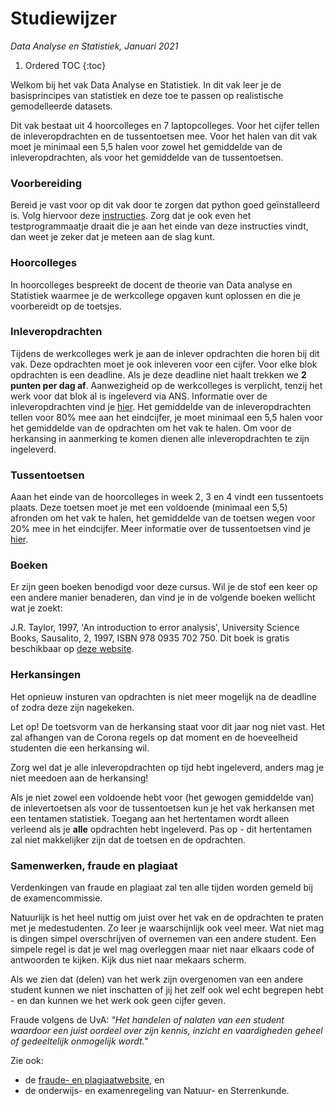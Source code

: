 # Studiewijzer<br>

*Data Analyse en Statistiek, Januari 2021*

1. Ordered TOC
{:toc}

Welkom bij het vak Data Analyse en Statistiek. In dit vak leer je de basisprincipes van statistiek en deze toe te passen op realistische gemodelleerde datasets. 

Dit vak bestaat uit 4 hoorcolleges en 7 laptopcolleges. Voor het cijfer tellen de inleveropdrachten en de tussentoetsen mee. Voor het halen van dit vak moet je minimaal een 5,5 halen voor zowel het gemiddelde van de inleveropdrachten, als voor het gemiddelde van de tussentoetsen. 

### Voorbereiding
Bereid je vast voor op dit vak door te zorgen dat python goed geïnstalleerd is. Volg hiervoor deze [instructies](/start/installatie).
Zorg dat je ook even het testprogrammaatje draait die je aan het einde van deze instructies vindt, dan weet je zeker dat je meteen aan de slag kunt. 

### Hoorcolleges

In hoorcolleges bespreekt de docent de theorie van Data analyse en Statistiek waarmee je de werkcollege opgaven kunt oplossen en die je voorbereidt op de toetsjes. 

### Inleveropdrachten
Tijdens de werkcolleges werk je aan de inlever opdrachten die horen bij dit vak. Deze opdrachten moet je ook inleveren voor een cijfer. Voor elke blok opdrachten is een deadline. Als je deze deadline niet haalt trekken we **2 punten per dag af**. Aanwezigheid op de werkcolleges is verplicht, tenzij het werk voor dat blok al is ingeleverd via ANS.
Informatie over de inleveropdrachten vind je [hier](/start/inleveropdrachten). Het gemiddelde van de inleveropdrachten tellen voor 80% mee aan het eindcijfer, je moet minimaal een 5,5 halen voor het gemiddelde van de opdrachten om het vak te halen. Om voor de herkansing in aanmerking te komen dienen alle inleveropdrachten te zijn ingeleverd.

### Tussentoetsen
Aaan het einde van de hoorcolleges in week 2, 3 en 4 vindt een tussentoets plaats. Deze toetsen moet je met een voldoende (minimaal een 5,5) afronden om het vak te halen, het gemiddelde van de toetsen wegen voor 20% mee in het eindcijfer. Meer informatie over de tussentoetsen vind je [hier](/start/tussentoetsen). 


### Boeken
Er zijn geen boeken benodigd voor deze cursus. Wil je de stof een keer op een andere manier benaderen, dan vind je in de volgende boeken wellicht wat je zoekt:

J.R. Taylor, 1997, 'An introduction to error analysis', University Science Books, Sausalito, 2, 1997, ISBN 978 0935 702 750. Dit boek is gratis beschikbaar op [deze website](https://archive.org/details/TaylorJ.R.IntroductionToErrorAnalysis2ed/).


### Herkansingen
Het opnieuw insturen van opdrachten is niet meer mogelijk na de deadline of zodra deze zijn nagekeken.

Let op! De toetsvorm van de herkansing staat voor dit jaar nog niet vast. Het zal afhangen van de Corona regels op dat moment en de hoeveelheid studenten die een herkansing wil. 

Zorg wel dat je alle inleveropdrachten op tijd hebt ingeleverd, anders mag je niet meedoen aan de herkansing!

Als je niet zowel een voldoende hebt voor (het gewogen gemiddelde van) de inlevertoetsen als voor de tussentoetsen kun je het vak herkansen met een tentamen statistiek. Toegang aan het hertentamen wordt alleen verleend als je **alle** opdrachten hebt ingeleverd.
Pas op - dit hertentamen zal niet makkelijker zijn dat de toetsen en de opdrachten. 


### Samenwerken, fraude en plagiaat

Verdenkingen van fraude en plagiaat zal ten alle tijden worden gemeld bij de examencommissie.

Natuurlijk is het heel nuttig om juist over het vak en de opdrachten te praten met je medestudenten.
Zo leer je waarschijnlijk ook veel meer.
Wat niet mag is dingen simpel overschrijven of overnemen van een andere student.
Een simpele regel is dat je wel mag overleggen maar niet naar elkaars code of antwoorden te kijken.
Kijk dus niet naar mekaars scherm.

Als we zien dat (delen) van het werk zijn overgenomen van een andere student kunnen we
niet inschatten of jij het zelf ook wel echt begrepen hebt - en dan kunnen we
het werk ook geen cijfer geven.

Fraude volgens de UvA: *"Het handelen of nalaten van een student waardoor een
juist oordeel over zijn kennis, inzicht en vaardigheden geheel of gedeeltelijk
onmogelijk wordt."*

Zie ook:

* de [fraude- en plagiaatwebsite](http://www.uva.nl/plagiaat), en
* de onderwijs- en examenregeling van Natuur- en Sterrenkunde.
